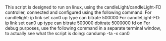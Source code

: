 This script is designed to run on linux, using the candleLight/candleLight-FD controller, connected and configured using the following command:
      For candlelight: ip link set can0 up type can bitrate 500000
      For candleLight-FD: ip link set can0 up type can bitrate 500000 dbitrate 5000000 fd on
For debug purposes, use the following command in a separate terminal window, to actually see what the script is doing:
      candump -ta -x can0
